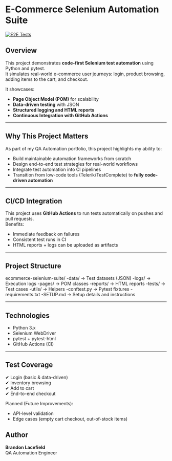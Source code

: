 # E-Commerce Selenium Automation Suite

[![E2E Tests](https://github.com/blacefield/ecommerce-selenium-suite/actions/workflows/e2e-tests.yml/badge.svg?branch=master)](https://github.com/blacefield/ecommerce-selenium-suite/actions/workflows/e2e-tests.yml)

## Overview
This project demonstrates **code-first Selenium test automation** using Python and pytest.  
It simulates real-world e-commerce user journeys: login, product browsing, adding items to the cart, and checkout.

It showcases:
- **Page Object Model (POM)** for scalability
- **Data-driven testing** with JSON
- **Structured logging and HTML reports**
- **Continuous Integration with GitHub Actions**

---

## Why This Project Matters
As part of my QA Automation portfolio, this project highlights my ability to:
- Build maintainable automation frameworks from scratch
- Design end-to-end test strategies for real-world workflows
- Integrate test automation into CI pipelines
- Transition from low-code tools (Telerik/TestComplete) to **fully code-driven automation**

---

## CI/CD Integration
This project uses **GitHub Actions** to run tests automatically on pushes and pull requests.  
Benefits:
- Immediate feedback on failures
- Consistent test runs in CI
- HTML reports + logs can be uploaded as artifacts

---

## Project Structure

ecommerce-selenium-suite/
    -data/ -> Test datasets (JSON)
    -logs/ -> Execution logs
    -pages/ -> POM classes
    -reports/ -> HTML reports
    -tests/ -> Test cases
    -utils/ -> Helpers
    -conftest.py -> Pytest fixtures
    -requirements.txt 
    -SETUP.md -> Setup details and instructions

---

## Technologies
- Python 3.x
- Selenium WebDriver
- pytest + pytest-html
- GitHub Actions (CI)

---

## Test Coverage
✔ Login (basic & data-driven)  
✔ Inventory browsing  
✔ Add to cart  
✔ End-to-end checkout  

Planned (Future Improvements):
- API-level validation
- Edge cases (empty cart checkout, out-of-stock items)

## Author
**Brandon Lacefield**  
QA Automation Engineer  